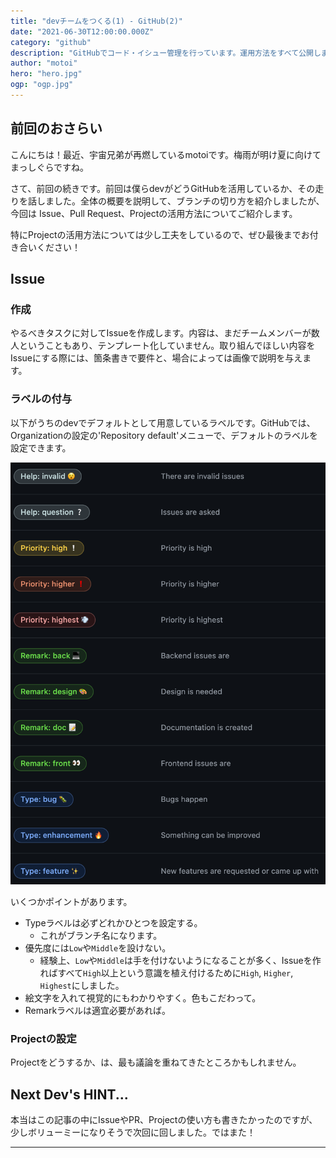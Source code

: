 ```yaml
---
title: "devチームをつくる(1) - GitHub(2)"
date: "2021-06-30T12:00:00.000Z"
category: "github"
description: "GitHubでコード・イシュー管理を行っています。運用方法をすべて公開します。"
author: "motoi"
hero: "hero.jpg"
ogp: "ogp.jpg"
---
```


## 前回のおさらい
こんにちは！最近、宇宙兄弟が再燃しているmotoiです。梅雨が明け夏に向けてまっしぐらですね。

さて、前回の続きです。前回は僕らdevがどうGitHubを活用しているか、その走りを話しました。全体の概要を説明して、ブランチの切り方を紹介しましたが、今回は Issue、Pull Request、Projectの活用方法についてご紹介します。

特にProjectの活用方法については少し工夫をしているので、ぜひ最後までお付き合いください！

## Issue
### 作成
やるべきタスクに対してIssueを作成します。内容は、まだチームメンバーが数人ということもあり、テンプレート化していません。取り組んでほしい内容をIssueにする際には、箇条書きで要件と、場合によっては画像で説明を与えます。

### ラベルの付与
以下がうちのdevでデフォルトとして用意しているラベルです。GitHubでは、Organizationの設定の'Repository default'メニューで、デフォルトのラベルを設定できます。

![image](default_labels.png)

いくつかポイントがあります。

- Typeラベルは必ずどれかひとつを設定する。
  - これがブランチ名になります。
- 優先度には`Low`や`Middle`を設けない。
  - 経験上、`Low`や`Middle`は手を付けないようになることが多く、Issueを作ればすべて`High`以上という意識を植え付けるために`High`, `Higher`, `Highest`にしました。
- 絵文字を入れて視覚的にもわかりやすく。色もこだわって。
- Remarkラベルは適宜必要があれば。

### Projectの設定
Projectをどうするか、は、最も議論を重ねてきたところかもしれません。


## Next Dev's HINT...
本当はこの記事の中にIssueやPR、Projectの使い方も書きたかったのですが、少しボリューミーになりそうで次回に回しました。ではまた！





---
